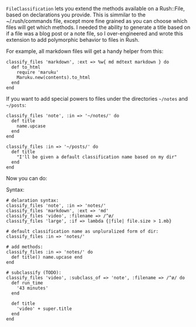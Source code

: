 `FileClassification` lets you extend the methods available on a Rush::File, based on declarations you provide.  This is simmilar to the ~/.rush/commands file, except more fine grained as you can choose which files will get which methods.  I needed the ability to generate a title based on if a file was a blog post or a note file, so I over-engineered and wrote this extension to add polymorphic behavior to files in Rush.

For example, all markdown files will get a handy helper from this:

    classify_files 'markdown', :ext => %w{ md mdtext markdown } do
      def to_html
        require 'maruku'
        Maruku.new(contents).to_html
      end
    end

If you want to add special powers to files under the directories `~/notes` and `~/posts`:

    classify_files 'note', :in => '~/notes/' do
      def title
        name.upcase
      end
    end
    
    classify_files :in => '~/posts/' do
      def title
        "I'll be given a default classification name based on my dir"
      end       
    end
    
Now you can do:

    

Syntax:

    # delaration syntax:
    classify_files 'note', :in => 'notes/'
    classify_files 'markdown', :ext => 'md'
    classify_files 'video', :filename => /^ø/
    classify_files 'large', :if => lambda {|file| file.size > 1.mb}

    # default classification name as unpluralized form of dir:
    classify_files :in => 'notes/'
                         
    # add methods:                              
    classify_files :in => 'notes/' do   
      def title() name.upcase end
    end

    # subclassify (TODO):
    classify_files 'video', :subclass_of => 'note', :filename => /^ø/ do
      def run_time 
        '43 minutes'
      end      
  
      def title 
        'video' + super.title 
      end
    end
